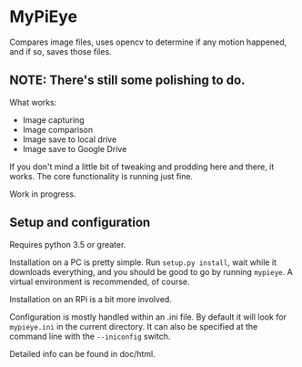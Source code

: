 # MyPiEye

Compares image files, uses opencv to determine if any motion happened, and if so, saves those files.

## NOTE: There's still some polishing to do.


What works:
 - Image capturing
 - Image comparison
 - Image save to local drive
 - Image save to Google Drive
 
 
If you don't mind a little bit of tweaking and prodding here and there, it works. The core functionality is
running just fine.

Work in progress.

## Setup and configuration

Requires python 3.5 or greater.

Installation on a PC is pretty simple. Run `setup.py install`, wait while it downloads everything, and
you should be good to go by running `mypieye`. A virtual environment is recommended, of course.

Installation on an RPi is a bit more involved.

Configuration is mostly handled within an .ini file. 
By default it will look for `mypieye.ini` in the current directory. It can also be specified at the command line with
the `--iniconfig` switch.

Detailed info can be found in doc/html.

